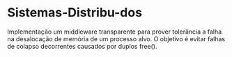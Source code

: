 # Sistemas-Distribu-dos

Implementação um middleware transparente para prover tolerância a falha na desalocação de memória de um processo alvo. O objetivo é evitar falhas de colapso decorrentes causados por duplos free().
